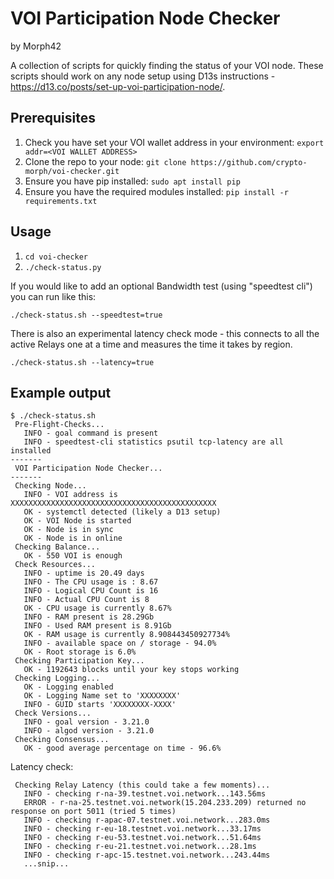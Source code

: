 # VOI Participation Node Checker

by Morph42

A collection of scripts for quickly finding the status of your VOI node.
These scripts should work on any node setup using D13s instructions - https://d13.co/posts/set-up-voi-participation-node/.

## Prerequisites

1) Check you have set your VOI wallet address in your environment:
   `export addr=<VOI WALLET ADDRESS>`
2) Clone the repo to your node:
   `git clone https://github.com/crypto-morph/voi-checker.git`
3) Ensure you have pip installed:
   `sudo apt install pip`
4) Ensure you have the required modules installed:
   `pip install -r requirements.txt`

## Usage

1) `cd voi-checker`
2) `./check-status.py`

If you would like to add an optional Bandwidth test (using "speedtest cli") you can run like this:

`./check-status.sh --speedtest=true`

There is also an experimental latency check mode - this connects to all the active Relays one at a time and measures the time it takes by region. 

`./check-status.sh --latency=true`

## Example output

```
$ ./check-status.sh 
 Pre-Flight-Checks...
   INFO - goal command is present
   INFO - speedtest-cli statistics psutil tcp-latency are all installed
-------
 VOI Participation Node Checker...
-------
 Checking Node...
   INFO - VOI address is XXXXXXXXXXXXXXXXXXXXXXXXXXXXXXXXXXXXXXXXXXXXXX
   OK - systemctl detected (likely a D13 setup)
   OK - VOI Node is started
   OK - Node is in sync
   OK - Node is in online
 Checking Balance...
   OK - 550 VOI is enough
 Check Resources...
   INFO - uptime is 20.49 days
   INFO - The CPU usage is : 8.67
   INFO - Logical CPU Count is 16
   INFO - Actual CPU Count is 8
   OK - CPU usage is currently 8.67%
   INFO - RAM present is 28.29Gb
   INFO - Used RAM present is 8.91Gb
   OK - RAM usage is currently 8.908443450927734%
   INFO - available space on / storage - 94.0%
   OK - Root storage is 6.0%
 Checking Participation Key...
   OK - 1192643 blocks until your key stops working
 Checking Logging...
   OK - Logging enabled
   OK - Logging Name set to 'XXXXXXXX'
   INFO - GUID starts 'XXXXXXXX-XXXX'
 Check Versions...
   INFO - goal version - 3.21.0
   INFO - algod version - 3.21.0
 Checking Consensus...
   OK - good average percentage on time - 96.6%
```
Latency check:
```
 Checking Relay Latency (this could take a few moments)...
   INFO - checking r-na-39.testnet.voi.network...143.56ms
   ERROR - r-na-25.testnet.voi.network(15.204.233.209) returned no response on port 5011 (tried 5 times)
   INFO - checking r-apac-07.testnet.voi.network...283.0ms
   INFO - checking r-eu-18.testnet.voi.network...33.17ms
   INFO - checking r-eu-53.testnet.voi.network...51.64ms
   INFO - checking r-eu-21.testnet.voi.network...28.1ms
   INFO - checking r-apc-15.testnet.voi.network...243.44ms
   ...snip...
   
```